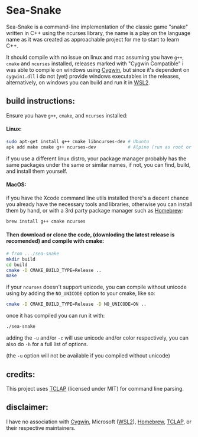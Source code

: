 # Sea-Snake
Sea-Snake is a command-line implementation of the classic game "snake" written in C++ using the ncurses library, the name is a play on the language name as it was created as approachable project for me to start to learn C++.

It should compile with no issue on linux and mac assuming you have `g++`, `cmake` and `ncurses` installed, releases marked with "Cygwin Compatible" i was able to compile on windows using [Cygwin](https://www.cygwin.com/), but since it's dependent on `cygwin1.dll` i do not (yet) provide windows executables in the releases, alternatively, on windows you can build and run it in [WSL2](https://docs.microsoft.com/en-us/windows/wsl/about).

## build instructions:
Ensure you have `g++`, `cmake`, and `ncurses` installed:

#### Linux:
```bash
sudo apt-get install g++ cmake libncurses-dev # Ubuntu
apk add make cmake g++ ncurses-dev            # Alpine (run as root or sudo)
```
if you use a different linux distro, your package manager probably has the same packages under the same or similar names, if not, you can find, build, and install them yourself.

#### MacOS:
if you have the Xcode command line utils installed there's a decent chance you already have the necessary tools and libraries, otherwise you can install them by hand, or with a 3rd party package manager such as [Homebrew](https://brew.sh/):
```bash
brew install g++ cmake ncurses
```

#### Then download or clone the code, (downloding the latest release is recomended) and compile with cmake:
```bash
# from .../sea-snake
mkdir build
cd build
cmake -D CMAKE_BUILD_TYPE=Release ..
make
```
if your `ncurses` doesn't support unicode, you can compile without unicode using by adding the `NO_UNICODE` option to your cmake, like so:
```bash
cmake -D CMAKE_BUILD_TYPE=Release -D NO_UNICODE=ON ..
```
once it has compiled you can run it with:
```bash
./sea-snake
```
adding the `-u` and/or `-c` will use unicode and/or color respectively, you can also do `-h` for a full list of options.

(the `-u` option will not be available if you compiled without unicode)

## credits:
This project uses [TCLAP](http://tclap.sourceforge.net/) (licensed under MIT) for command line parsing.

## disclaimer:
I have no association with [Cygwin](https://www.cygwin.com/), Microsoft ([WSL2](https://docs.microsoft.com/en-us/windows/wsl/about)), [Homebrew](https://brew.sh/), [TCLAP](http://tclap.sourceforge.net/), or their respective maintainers.
